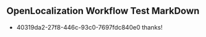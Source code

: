 ## OpenLocalization Workflow Test MarkDown
* 40319da2-27f8-446c-93c0-7697fdc840e0 
thanks!<!--HONumber=Mar16_HO2-->
